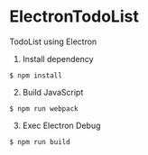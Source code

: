 # ElectronTodoList
TodoList using Electron

1. Install dependency  
 ```
 $ npm install
 ```
2. Build JavaScript  
 ```
 $ npm run webpack
 ```
3. Exec Electron Debug  
 ```
 $ npm run build
 ```

